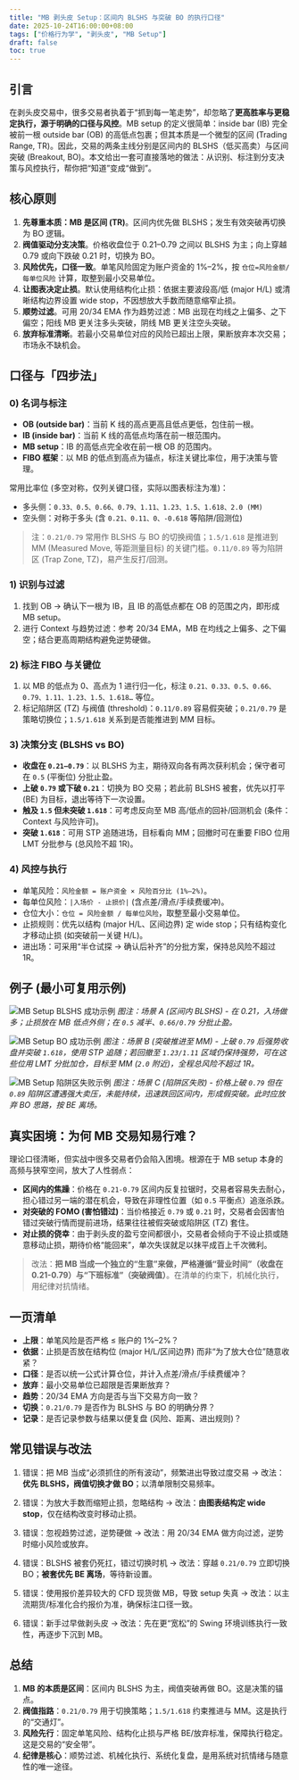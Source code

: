 ```yaml
---
title: "MB 剥头皮 Setup：区间内 BLSHS 与突破 BO 的执行口径"
date: 2025-10-24T16:00:00+08:00
tags: ["价格行为学", "剥头皮", "MB Setup"]
draft: false
toc: true
---
```


## 引言

在剥头皮交易中，很多交易者执着于“抓到每一笔走势”，却忽略了**更高胜率与更稳定执行，源于明确的口径与风控**。MB setup 的定义很简单：inside bar (IB) 完全被前一根 outside bar (OB) 的高低点包裹；但其本质是一个微型的区间 (Trading Range, TR)。因此，交易的两条主线分别是区间内的 BLSHS（低买高卖）与区间突破 (Breakout, BO)。本文给出一套可直接落地的做法：从识别、标注到分支决策与风控执行，帮你把“知道”变成“做到”。

## 核心原则

1.  **先尊重本质：MB 是区间 (TR)**。区间内优先做 BLSHS；发生有效突破再切换为 BO 逻辑。
2.  **阀值驱动分支决策**。价格收盘位于 0.21–0.79 之间以 BLSHS 为主；向上穿越 0.79 或向下跌破 0.21 时，切换为 BO。
3.  **风险优先，口径一致**。单笔风险固定为账户资金的 1%–2%，按 `仓位=风险金额/每单位风险` 计算，取整到最小交易单位。
4.  **让图表决定止损**。默认使用结构化止损：依据主要波段高/低 (major H/L) 或清晰结构边界设置 wide stop，不因想放大手数而随意缩窄止损。
5.  **顺势过滤**。可用 20/34 EMA 作为趋势过滤：MB 出现在均线之上偏多、之下偏空；阳线 MB 更关注多头突破，阴线 MB 更关注空头突破。
6.  **放弃标准清晰**。若最小交易单位对应的风险已超出上限，果断放弃本次交易；市场永不缺机会。

<!--more-->

## 口径与「四步法」

### 0) 名词与标注

-   **OB (outside bar)**：当前 K 线的高点更高且低点更低，包住前一根。
-   **IB (inside bar)**：当前 K 线的高低点均落在前一根范围内。
-   **MB setup**：IB 的高低点完全收在前一根 OB 的范围内。
-   **FIBO 框架**：以 MB 的低点到高点为锚点，标注关键比率位，用于决策与管理。

常用比率位 (多空对称，仅列关键口径，实际以图表标注为准)：

-   多头侧：`0.33、0.5、0.66、0.79、1.11、1.23、1.5、1.618、2.0 (MM)`
-   空头侧：对称于多头 (含 `0.21、0.11、0、-0.618` 等陷阱/回测位)

> 注：`0.21/0.79` 常用作 BLSHS 与 BO 的切换阀值；`1.5/1.618` 是推进到 MM (Measured Move, 等距测量目标) 的关键门槛。`0.11/0.89` 等为陷阱区 (Trap Zone, TZ)，易产生反打/回测。

### 1) 识别与过滤

1.  找到 OB → 确认下一根为 IB，且 IB 的高低点都在 OB 的范围之内，即形成 MB setup。
2.  进行 Context 与趋势过滤：参考 20/34 EMA，MB 在均线之上偏多、之下偏空；结合更高周期结构避免逆势硬做。

### 2) 标注 FIBO 与关键位

1.  以 MB 的低点为 0、高点为 1 进行归一化，标注 `0.21、0.33、0.5、0.66、0.79、1.11、1.23、1.5、1.618…` 等位。
2.  标记陷阱区 (TZ) 与阀值 (threshold)：`0.11/0.89` 容易假突破；`0.21/0.79` 是策略切换位；`1.5/1.618` 关系到是否能推进到 MM 目标。

### 3) 决策分支 (BLSHS vs BO)

-   **收盘在 `0.21–0.79`**：以 BLSHS 为主，期待双向各有两次获利机会；保守者可在 `0.5` (平衡位) 分批止盈。
-   **上破 `0.79` 或下破 `0.21`**：切换为 BO 交易；若此前 BLSHS 被套，优先以打平 (BE) 为目标，退出等待下一次设置。
-   **触及 `1.5` 但未突破 `1.618`**：可考虑反向至 MB 高/低点的回补/回测机会 (条件：Context 与风险许可)。
-   **突破 `1.618`**：可用 STP 追随进场，目标看向 MM；回撤时可在重要 FIBO 位用 LMT 分批参与 (总风险不超 1R)。

### 4) 风控与执行

-   单笔风险：`风险金额 = 账户资金 × 风险百分比 (1%–2%)`。
-   每单位风险：`|入场价 - 止损价|` (含点差/滑点/手续费缓冲)。
-   仓位大小：`仓位 = 风险金额 / 每单位风险`，取整至最小交易单位。
-   止损规则：优先以结构 (major H/L、区间边界) 定 wide stop；只有结构变化才移动止损 (如突破前一关键 H/L)。
-   进出场：可采用“半仓试探 → 确认后补齐”的分批方案，保持总风险不超过 1R。

## 例子 (最小可复用示例)

![MB Setup BLSHS 成功示例](https://img.forecho.com/BZTz1q.png)
*图注：场景 A (区间内 BLSHS) - 在 0.21，入场做多；止损放在 MB 低点外侧；在 `0.5` 减半、`0.66/0.79` 分批止盈。*

![MB Setup BO 成功示例](待补充)
*图注：场景 B (突破推进至 MM) - 上破 `0.79` 后强势收盘并突破 `1.618`，使用 STP 追随；若回撤至 `1.23/1.11` 区域仍保持强势，可在这些位用 LMT 分批加仓，目标至 MM (`2.0` 附近)，全程总风险不超过 1R。*

![MB Setup 陷阱区失败示例](待补充)
*图注：场景 C (陷阱区失败) - 价格上破 `0.79` 但在 `0.89` 陷阱区遭遇强大卖压，未能持续，迅速跌回区间内，形成假突破。此时应放弃 BO 思路，按 BE 离场。*

## 真实困境：为何 MB 交易知易行难？

理论口径清晰，但实战中很多交易者仍会陷入困境。根源在于 MB setup 本身的高频与狭窄空间，放大了人性弱点：

-   **区间内的焦躁**：价格在 `0.21-0.79` 区间内反复拉锯时，交易者容易失去耐心，担心错过另一端的潜在机会，导致在非理性位置（如 `0.5` 平衡点）追涨杀跌。
-   **对突破的 FOMO (害怕错过)**：当价格接近 `0.79` 或 `0.21` 时，交易者会因害怕错过突破行情而提前进场，结果往往被假突破或陷阱区 (TZ) 套住。
-   **对止损的侥幸**：由于剥头皮的盈亏空间都很小，交易者会倾向于不设止损或随意移动止损，期待价格“能回来”，单次失误就足以抹平成百上千次微利。

> 改法：**把 MB 当成一个独立的“生意”来做，严格遵循“营业时间”（收盘在 0.21-0.79）与“下班标准”（突破阀值）**。在清单的约束下，机械化执行，用纪律对抗情绪。

## 一页清单

-   **上限**：单笔风险是否严格 ≤ 账户的 1%–2%？
-   **依据**：止损是否放在结构位 (major H/L/区间边界) 而非“为了放大仓位”随意收紧？
-   **口径**：是否以统一公式计算仓位，并计入点差/滑点/手续费缓冲？
-   **放弃**：最小交易单位已超限是否果断放弃？
-   **趋势**：20/34 EMA 方向是否与当下交易方向一致？
-   **切换**：`0.21/0.79` 是否作为 BLSHS 与 BO 的明确分界？
-   **记录**：是否记录参数与结果以便复盘 (风险、距离、进出规则)？

## 常见错误与改法

1)  错误：把 MB 当成“必须抓住的所有波动”，频繁进出导致过度交易 → 改法：**优先 BLSHS，阀值切换才做 BO**；以清单限制交易频率。

2)  错误：为放大手数而缩短止损，忽略结构 → 改法：**由图表结构定 wide stop**，仅在结构改变时移动止损。

3)  错误：忽视趋势过滤，逆势硬做 → 改法：用 20/34 EMA 做方向过滤，逆势时缩小风险或放弃。

4)  错误：BLSHS 被套仍死扛，错过切换时机 → 改法：穿越 `0.21/0.79` 立即切换 BO；**被套优先 BE 离场**，等待新设置。

5)  错误：使用报价差异较大的 CFD 现货做 MB，导致 setup 失真 → 改法：以主流期货/标准化合约报价为准，确保标注口径一致。

6)  错误：新手过早做剥头皮 → 改法：先在更“宽松”的 Swing 环境训练执行一致性，再逐步下沉到 MB。

## 总结

1.  **MB 的本质是区间**：区间内 BLSHS 为主，阀值突破再做 BO。这是决策的锚点。
2.  **阀值指路**：`0.21/0.79` 用于切换策略；`1.5/1.618` 约束推进与 MM。这是执行的“交通灯”。
3.  **风险先行**：固定单笔风险、结构化止损与严格 BE/放弃标准，保障执行稳定。这是交易的“安全带”。
4.  **纪律是核心**：顺势过滤、机械化执行、系统化复盘，是用系统对抗情绪与随意性的唯一途径。


